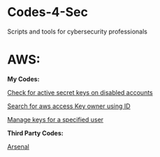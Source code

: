 # Codes-4-Sec
Scripts and tools for cybersecurity professionals


# AWS:

**My Codes:**

[Check for active secret keys on disabled accounts](https://github.com/Lucas-L-Alcantara/Codes-4-Sec/blob/master/aws_disabled_user_with_active_keys.sh)

[Search for aws access Key owner using ID](https://github.com/Lucas-L-Alcantara/Codes-4-Sec/blob/master/aws_find_key_owner.py)


[Manage keys for a specified user](https://github.com/Lucas-L-Alcantara/Codes-4-Sec/blob/master/aws.manage.keys.py)

**Third Party Codes:**

[Arsenal](https://github.com/toniblyx/my-arsenal-of-aws-security-tools)
